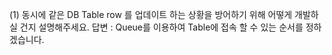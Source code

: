 (1) 동시에 같은 DB Table row 를 업데이트 하는 상황을 방어하기 위해 어떻게 개발하실 건지 설명해주세요.
답변 :
  Queue를 이용하여 Table에 접속 할 수 있는 순서를 정하겠습니다.
